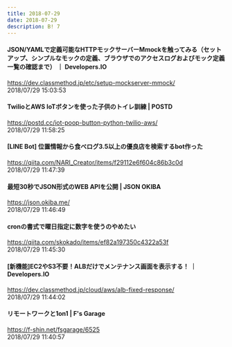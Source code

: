 ```yaml
---
title: 2018-07-29
date: 2018-07-29
description: B! 7
---
```


#### JSON/YAMLで定義可能なHTTPモックサーバーMmockを触ってみる（セットアップ、シンプルなモックの定義、ブラウザでのアクセスログおよびモック定義一覧の確認まで） ｜ Developers.IO
https://dev.classmethod.jp/etc/setup-mockserver-mmock/<br>
2018/07/29 15:03:53<br>


#### TwilioとAWS IoTボタンを使った子供のトイレ訓練 | POSTD
https://postd.cc/iot-poop-button-python-twilio-aws/<br>
2018/07/29 11:58:25<br>


#### [LINE Bot] 位置情報から食べログ3.5以上の優良店を検索するbot作った
https://qiita.com/NARI_Creator/items/f29112e6f604c86b3c0d<br>
2018/07/29 11:47:39<br>


#### 最短30秒でJSON形式のWEB APIを公開 | JSON OKIBA
https://json.okiba.me/<br>
2018/07/29 11:46:49<br>


#### cronの書式で曜日指定に数字を使うのやめたい
https://qiita.com/skokado/items/ef82a197350c4322a53f<br>
2018/07/29 11:45:30<br>


#### [新機能]EC2やS3不要！ALBだけでメンテナンス画面を表示する！ ｜ Developers.IO
https://dev.classmethod.jp/cloud/aws/alb-fixed-response/<br>
2018/07/29 11:44:02<br>


#### リモートワークと1on1 | F's Garage
https://f-shin.net/fsgarage/6525<br>
2018/07/29 11:40:57<br>


